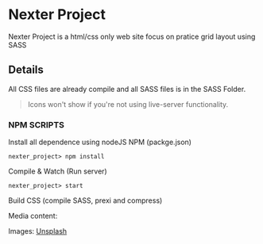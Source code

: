 
# Nexter Project

Nexter Project is a html/css only web site focus on pratice grid layout using SASS

## Details
All CSS files are already compile and all SASS files is in the SASS Folder.

> Icons won't show if you're not using live-server functionality.

### NPM SCRIPTS

Install all dependence using nodeJS NPM (packge.json)

```nexter_project> npm install```

Compile & Watch (Run server)

```nexter_project> start```

Build CSS (compile SASS, prexi and compress)

Media content:

Images: [Unsplash](http://unsplash.com/)
